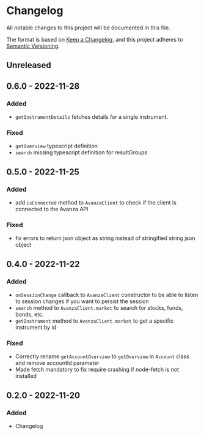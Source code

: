 # Changelog

All notable changes to this project will be documented in this file.

The format is based on [Keep a Changelog](https://keepachangelog.com/en/1.0.0/),
and this project adheres to [Semantic Versioning](https://semver.org/spec/v2.0.0.html).

## Unreleased

## 0.6.0 - 2022-11-28
### Added
- `getInstrumentDetails` fetches details for a single instrument.

### Fixed
- `getOverview` typescript definition
- `search` missing typescript definition for resultGroups

## 0.5.0 - 2022-11-25
### Added
- add `isConnected` method to `AvanzaClient` to check if the client is connected to the Avanza API

### Fixed
- fix errors to return json object as string instead of stringified string json object

## 0.4.0 - 2022-11-22
### Added
- `onSessionChange` callback to `AvanzaClient` constructor to be able to listen to session changes if you want to persist the session
- `search` method to `AvanzaClient.market` to search for stocks, funds, bonds, etc.
- `getInstrument` method to `AvanzaClient.market` to get a specific instrument by id

### Fixed
- Correctly rename `getAccountOverview` to `getOverview` in `Account` class and remove accountId parameter
- Made fetch mandatory to fix require crashing if node-fetch is not installed

## 0.2.0 - 2022-11-20
### Added
- Changelog

